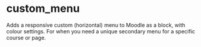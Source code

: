 # custom_menu
Adds a responsive custom (horizontal) menu to Moodle as a block, with colour settings. For when you need a unique secondary menu for a specific course or page.
